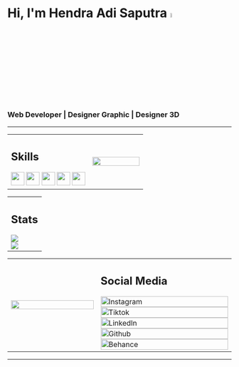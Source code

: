# Hi, I'm **Hendra Adi Saputra** <img src="https://media.giphy.com/media/v1.Y2lkPWVjZjA1ZTQ3NjAxZXNnMDlocm5qaHhoODd5OTV1czZ2OXVxbmVranV6c2R6cTgyYiZlcD12MV9zdGlja2Vyc19yZWxhdGVkJmN0PXM/HA3aHOSQk3374f5i9B/giphy.gif" width="5%" height="5%" />

<h3>Web Developer | Designer Graphic | Designer 3D</h3>
<hr>
<table>
  <tr>
    <td width="60%">      
        <h2>Skills</h2>
            <img src="https://img.shields.io/badge/HTML-gray?logo=html5&logoColor=ffffff" height="30px"/>
            <img src="https://img.shields.io/badge/CSS-gray?logo=css&logoColor=ffffff" height="30px"/>
            <img src="https://img.shields.io/badge/JavaScript-gray?logo=javascript&logoColor=ffffff" height="30px"/>
            <img src="https://img.shields.io/badge/Notion-gray?logo=notion&logoColor=ffffff" height="30px"/>
            <img src="https://img.shields.io/badge/Figma-gray?logo=figma&logoColor=ffffff" height="30px"/>
    </td>
    <td width="40%" align="right">
      <img src="https://media2.giphy.com/media/v1.Y2lkPTc5MGI3NjExd2NmMDIzdG9wYmFxOWk1M2poZTRocW9wNmtsejEzeDk3emthdHMyMCZlcD12MV9pbnRlcm5hbF9naWZfYnlfaWQmY3Q9cw/gggOsc0HFC1DcTHKLO/giphy.gif" width="100%" />
    </td>
  </tr>
</table>

<!-- ##### Skills
![html](https://img.shields.io/badge/HTML-gray?logo=html5&logoColor=ffffff) ![css](https://img.shields.io/badge/CSS-gray?logo=css&logoColor=ffffff) ![javascript](https://img.shields.io/badge/JavaScript-gray?logo=javascript&logoColor=ffffff)
![notion](https://img.shields.io/badge/Notion-gray?logo=notion&logoColor=ffffff) ![figma](https://img.shields.io/badge/Figma-gray?logo=figma&logoColor=ffffff)-->

<table>
    <td width="100%" height="100%">
        <h2>Stats</h2>
        <img src="https://github-readme-stats.vercel.app/api?username=h2a4s&show_icons=true&theme=graywhite" align=center/>
        <br/>
        <img src="https://streak-stats.demolab.com/?user=h2a4s&theme=graywhite" align=center/>
    </td>
</table>
<!-- ![Hendra Adi Saputra](https://github-readme-stats.vercel.app/api?username=h2a4s&show_icons=true&theme=graywhite)
[![GitHub Streak](https://streak-stats.demolab.com/?user=h2a4s&theme=graywhite)](https://git.io/streak-stats) -->

<!-- [![trophy](https://github-profile-trophy.vercel.app/?username=h2a4s-ma&theme=oldie)](https://github.com/ryo-ma/github-profile-trophy) -->

<table>
  <tr>
    <td width="40%" align="left">
        <img src="https://media.giphy.com/media/v1.Y2lkPWVjZjA1ZTQ3ZXJkODdpMWEzeHoweTJkNXF2Z2E0YnpwenR1NHNnZWRyYmcxZG0zaiZlcD12MV9zdGlja2Vyc19yZWxhdGVkJmN0PXM/ejBA3EywiDEmtbSxWO/giphy.gif" width="100%" />
    </td>
    <td width="60%">
      
<h2>Social Media</h2>

<a href="https://www.instagram.com/h2_a4s/" target="_blank">
  <img src="https://img.shields.io/badge/Instagram-white?logo=instagram&logoColor=000000" alt="Instagram" height="100%"/>
</a>
<a href="https://www.tiktok.com/@h2_a4s" target="_blank">
  <img src="https://img.shields.io/badge/Tiktok-white?logo=tiktok&logoColor=000000" alt="Tiktok" height="100%"/>
</a>
<a href="https://www.linkedin.com/in/hendra-adi-saputra-045624365" target="_blank">
  <img src="https://img.shields.io/badge/LinkedIn-white?logo=logmein&logoColor=000000" alt="LinkedIn" height="100%"/>
</a>
<a href="https://github.com/h2a4s" target="_blank">
  <img src="https://img.shields.io/badge/Github-white?logo=github&logoColor=000000" alt="Github" height="100%"/>
</a>
<a href="https://www.behance.net/search/projects/jurnal?tracking_source=typeahead_search_direct" target="_blank">
  <img src="https://img.shields.io/badge/Behance-white?logo=behance&logoColor=000000" alt="Behance" height="100%"/>
</a>
    </td>
  </tr>
</table>
<hr>
<!-- ##### Social Media
[![instagram](https://img.shields.io/badge/Instagram-white?logo=instagram&logoColor=000000)](https://www.instagram.com/h2_a4s/) [![tiktok](https://img.shields.io/badge/Tiktok-white?logo=tiktok&logoColor=000000)](https://www.tiktok.com/@h2_a4s) [![linkedin](https://img.shields.io/badge/LinkedIn-white?logo=logmein&logoColor=000000)](https://www.linkedin.com/in/hendra-adi-saputra-045624365) [![github](https://img.shields.io/badge/Github-white?logo=github&logoColor=000000)](https://github.com/h2a4s) [![behance](https://img.shields.io/badge/Behance-white?logo=behance&logoColor=000000)](https://www.behance.net/search/projects/jurnal?tracking_source=typeahead_search_direct) -->
